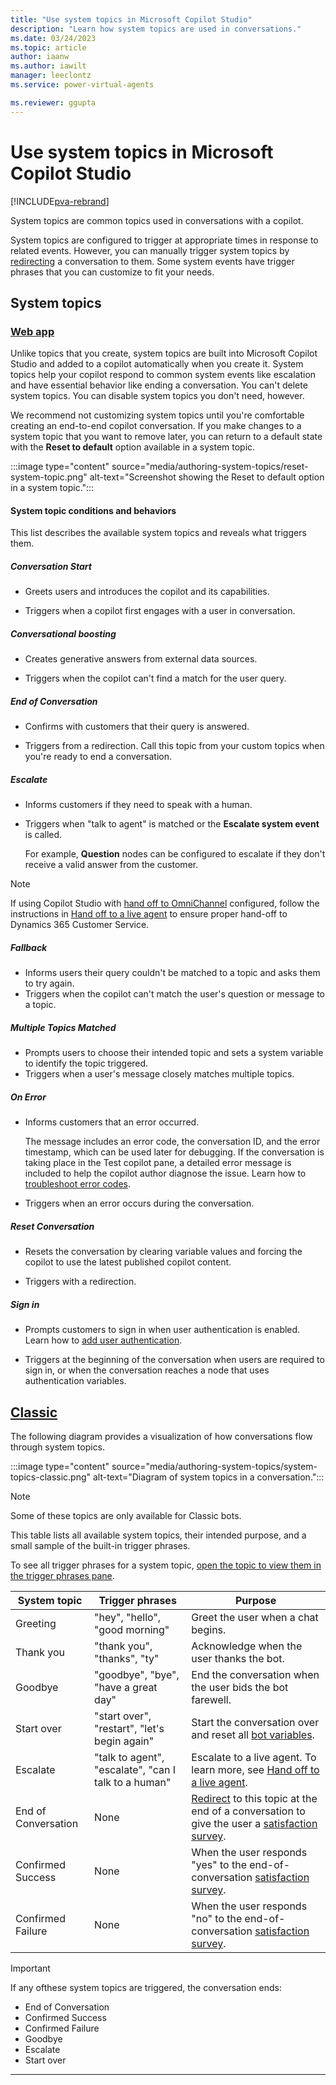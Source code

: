 ```yaml
---
title: "Use system topics in Microsoft Copilot Studio"
description: "Learn how system topics are used in conversations."
ms.date: 03/24/2023
ms.topic: article
author: iaanw
ms.author: iawilt
manager: leeclontz
ms.service: power-virtual-agents

ms.reviewer: ggupta
---
```


# Use system topics in Microsoft Copilot Studio

[!INCLUDE[pva-rebrand](includes/pva-rebrand.md)]

System topics are common topics used in conversations with a copilot.

System topics are configured to trigger at appropriate times in response to related events. However, you can manually trigger system topics by [redirecting](authoring-create-edit-topics.md#redirect-to-another-topic) a conversation to them. Some system events have trigger phrases that you can customize to fit your needs.

## System topics

### [Web app](#tab/webApp)

Unlike topics that you create, system topics are built into Microsoft Copilot Studio and added to a copilot automatically when you create it. System topics help your copilot respond to common system events like escalation and have essential behavior like ending a conversation. You can't delete system topics. You can disable system topics you don't need, however.

We recommend not customizing system topics until you're comfortable creating an end-to-end copilot conversation. If you make changes to a system topic that you want to remove later, you can return to a default state with the **Reset to default** option available in a system topic.

:::image type="content" source="media/authoring-system-topics/reset-system-topic.png" alt-text="Screenshot showing the Reset to default option in a system topic.":::

#### System topic conditions and behaviors

This list describes the available system topics and reveals what triggers them.

##### Conversation Start

- Greets users and introduces the copilot and its capabilities.

- Triggers when a copilot first engages with a user in conversation.

##### Conversational boosting

- Creates generative answers from external data sources.

- Triggers when the copilot can't find a match for the user query.

##### End of Conversation

- Confirms with customers that their query is answered.

- Triggers from a redirection. Call this topic from your custom topics when you're ready to end a conversation.

##### Escalate

- Informs customers if they need to speak with a human.

- Triggers when "talk to agent" is matched or the **Escalate system event** is called. 

  For example, **Question** nodes can be configured to escalate if they don't receive a valid answer from the customer.

> [!NOTE]
> If using Copilot Studio with [hand off to OmniChannel](configuration-hand-off-omnichannel.md) configured, follow the instructions in [Hand off to a live agent](advanced-hand-off.md#configuring-the-escalate-system-topic) to ensure proper hand-off to Dynamics 365 Customer Service.

##### Fallback

- Informs users their query couldn't be matched to a topic and asks them to try again.
- Triggers when the copilot can't match the user's question or message to a topic.

##### Multiple Topics Matched

- Prompts users to choose their intended topic and sets a system variable to identify the topic triggered.
- Triggers when a user's message closely matches multiple topics.

##### On Error

- Informs customers that an error occurred.

  The message includes an error code, the conversation ID, and the error timestamp, which can be used later for debugging. If the conversation is taking place in the Test copilot pane, a detailed error message is included to help the copilot author diagnose the issue. Learn how to [troubleshoot error codes](error-codes.md).

- Triggers when an error occurs during the conversation.

##### Reset Conversation

- Resets the conversation by clearing variable values and forcing the copilot to use the latest published copilot content.

- Triggers with a redirection.

##### Sign in

- Prompts customers to sign in when user authentication is enabled. Learn how to [add user authentication](advanced-end-user-authentication.md).

- Triggers at the beginning of the conversation when users are required to sign in, or when the conversation reaches a node that uses authentication variables.

## [Classic](#tab/classic)

The following diagram provides a visualization of how conversations flow through system topics.

:::image type="content" source="media/authoring-system-topics/system-topics-classic.png" alt-text="Diagram of system topics in a conversation.":::

> [!NOTE]
> Some of these topics are only available for Classic bots.

This table lists all available system topics, their intended purpose, and a small sample of the built-in trigger phrases.

To see all trigger phrases for a system topic, [open the topic to view them in the trigger phrases pane](authoring-create-edit-topics.md).

| System topic | Trigger phrases | Purpose |
| ------------ | --------------- | ------- |
| Greeting     | "hey", "hello", "good morning" | Greet the user when a chat begins. |
| Thank you    | "thank you", "thanks", "ty"    | Acknowledge when the user thanks the bot. |
| Goodbye      | "goodbye", "bye", "have a great day" | End the conversation when the user bids the bot farewell. |
| Start over   | "start over", "restart", "let's begin again" | Start the conversation over and reset all [bot variables](authoring-variables-bot.md). |
| Escalate     | "talk to agent", "escalate", "can I talk to a human" | Escalate to a live agent. To learn more, see [Hand off to a live agent](advanced-hand-off.md). |
| End of Conversation | None | [Redirect](authoring-create-edit-topics.md#redirect-to-another-topic) to this topic at the end of a conversation to give the user a [satisfaction survey](analytics-csat.md). |
| Confirmed Success | None | When the user responds "yes" to the end-of-conversation [satisfaction survey](analytics-csat.md). |
| Confirmed Failure | None | When the user responds "no" to the end-of-conversation [satisfaction survey](analytics-csat.md). |

> [!IMPORTANT]
> If any ofthese system topics are triggered, the conversation ends:
>
> - End of Conversation
> - Confirmed Success
> - Confirmed Failure
> - Goodbye
> - Escalate
> - Start over

---
